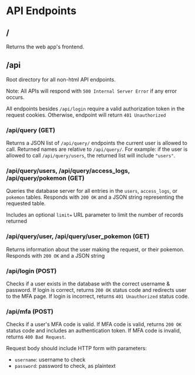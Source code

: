 
# API Endpoints

## /

Returns the web app's frontend.

## /api

Root directory for all non-html API endpoints.

Note: All APIs will respond with `500 Internal Server Error` if any error occurs.

All endpoints besides `/api/login` require a valid authorization token in the request cookies.
Otherwise, endpoint will return `401 Unauthorized`

### /api/query (GET)

Returns a JSON list of `/api/query/` endpoints the current user is allowed to call.
Returned names are relative to `/api/query/`. For example: if the user is allowed to
call `/api/query/users`, the returned list will include `"users"`.

### /api/query/users, /api/query/access_logs, /api/query/pokemon (GET)

Queries the database server for all entries in the `users`, `access_logs`, or `pokemon` tables.
Responds with `200 OK` and a JSON string representing the requested table.

Includes an optional `limit=` URL parameter to limit the number of records returned

### /api/query/user, /api/query/user_pokemon (GET)

Returns information about the user making the request, or their pokemon.
Responds with `200 OK` and a JSON string

### /api/login (POST)

Checks if a user exists in the database with the correct username & password.
If login is correct, returns `200 OK` status code and redirects user to the MFA page.
If login is incorrect, returns `401 Unauthorized` status code.

### /api/mfa (POST)

Checks if a user's MFA code is valid.
If MFA code is valid, returns `200 OK` status code and includes an authentication token.
If MFA code is invalid, returns `400 Bad Request`.

Request body should include HTTP form with parameters:

- `username`: username to check
- `password`: password to check, as plaintext
